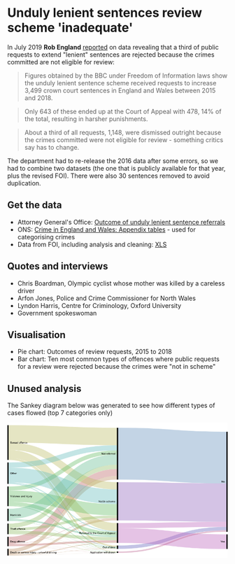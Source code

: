 # Unduly lenient sentences review scheme 'inadequate'

In July 2019 **Rob England** [reported](https://www.bbc.co.uk/news/uk-47879288) on data revealing that a third of public requests to extend "lenient" sentences are rejected because the crimes committed are not eligible for review:

> Figures obtained by the BBC under Freedom of Information laws show the unduly lenient sentence scheme received requests to increase 3,499 crown court sentences in England and Wales between 2015 and 2018.

> Only 643 of these ended up at the Court of Appeal with 478, 14% of the total, resulting in harsher punishments.

> About a third of all requests, 1,148, were dismissed outright because the crimes committed were not eligible for review - something critics say has to change.

The department had to re-release the 2016 data after some errors, so we had to combine two datasets (the one that is publicly available for that year, plus the revised FOI). There were also 30 sentences removed to avoid duplication.

## Get the data

* Attorney General's Office: [Outcome of unduly lenient sentence referrals](https://www.gov.uk/government/statistical-data-sets/outcome-of-unduly-lenient-sentence-referrals)
* ONS: [Crime in England and Wales: Appendix tables](https://www.ons.gov.uk/peoplepopulationandcommunity/crimeandjustice/datasets/crimeinenglandandwalesappendixtables) - used for categorising crimes
* Data from FOI, including analysis and cleaning: [XLS](https://github.com/BBC-Data-Unit/unduly-lenient-sentences/blob/master/ULS%20FINAL%20-%20June%202019.xlsx)

## Quotes and interviews

* Chris Boardman, Olympic cyclist whose mother was killed by a careless driver
* Arfon Jones, Police and Crime Commissioner for North Wales
* Lyndon Harris, Centre for Criminology, Oxford University
* Government spokeswoman

## Visualisation

* Pie chart: Outcomes of review requests, 2015 to 2018
* Bar chart: Ten most common types of offences where public requests for a review were rejected because the crimes were "not in scheme"

## Unused analysis

The Sankey diagram below was generated to see how different types of cases flowed (top 7 categories only)

![](https://raw.githubusercontent.com/BBC-Data-Unit/unduly-lenient-sentences/master/ULS%20sankey%20top%207.png)






